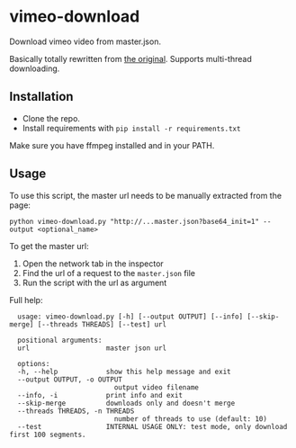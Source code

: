 vimeo-download
================

Download vimeo video from master.json.

Basically totally rewritten from [the original](https://github.com/eMBee/vimeo-download). Supports multi-thread downloading.

Installation
-------------

* Clone the repo.
* Install requirements with `pip install -r requirements.txt`

Make sure you have ffmpeg installed and in your PATH.


Usage
-----

To use this script, the master url needs to be manually extracted from the page:

   `python vimeo-download.py "http://...master.json?base64_init=1" --output <optional_name>`

To get the master url:

   1. Open the network tab in the inspector
   2. Find the url of a request to the `master.json` file
   3. Run the script with the url as argument

Full help:

      usage: vimeo-download.py [-h] [--output OUTPUT] [--info] [--skip-merge] [--threads THREADS] [--test] url

      positional arguments:
      url                   master json url

      options:
      -h, --help            show this help message and exit
      --output OUTPUT, -o OUTPUT
                              output video filename
      --info, -i            print info and exit
      --skip-merge          downloads only and doesn't merge
      --threads THREADS, -n THREADS
                              number of threads to use (default: 10)
      --test                INTERNAL USAGE ONLY: test mode, only download first 100 segments.